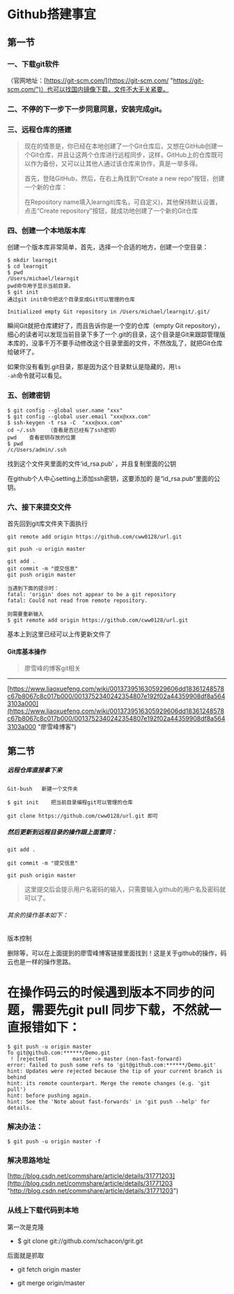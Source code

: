 # Github搭建事宜

## 第一节
### 一、下载git软件
（官网地址：[https://git-scm.com/](https://git-scm.com/ "https://git-scm.com/")）也可以找国内镜像下载，文件不大无关紧要。

### 二、不停的下一步下一步同意同意，安装完成git。

 
### 三、远程仓库的搭建

<blockquote>
<p>现在的情景是，你已经在本地创建了一个Git仓库后，又想在GitHub创建一个Git仓库，并且让这两个仓库进行远程同步，这样，GitHub上的仓库既可以作为备份，又可以让其他人通过该仓库来协作，真是一举多得。</p>

<p>首先，登陆GitHub，然后，在右上角找到“Create a new repo”按钮，创建一个新的仓库：
</p>

<p>在Repository name填入learngit(库名，可自定义)，其他保持默认设置，点击“Create repository”按钮，就成功地创建了一个新的Git仓库
</p>
</blockquote>





    
### 四、创建一个本地版本库

创建一个版本库非常简单，首先，选择一个合适的地方，创建一个空目录：
<pre><code>$ mkdir learngit
$ cd learngit
$ pwd
/Users/michael/learngit
pwd命令用于显示当前目录。
$ git init 
通过git init命令把这个目录变成Git可以管理的仓库
</code></pre>

<pre><code>Initialized empty Git repository in /Users/michael/learngit/.git/</code></pre>


瞬间Git就把仓库建好了，而且告诉你是一个空的仓库（empty Git repository），细心的读者可以发现当前目录下多了一个.git的目录，这个目录是Git来跟踪管理版本库的，没事千万不要手动修改这个目录里面的文件，不然改乱了，就把Git仓库给破坏了。

如果你没有看到.git目录，那是因为这个目录默认是隐藏的，用<code>ls -ah</code>命令就可以看见。

### 五、创建密钥
<pre><code>$ git config --global user.name "xxx"
$ git config --global user.email "xxx@xxx.com"
$ ssh-keygen -t rsa -C  "xxx@xxx.com"
cd ~/.ssh    （查看是否已经有了ssh密钥）
pwd    查看密钥存放的位置
$ pwd
/c/Users/admin/.ssh  
</code></pre>
找到这个文件夹里面的文件‘id_rsa.pub’ ，并且复制里面的公钥

在github个人中心setting上添加ssh密钥，这要添加的
是“id_rsa.pub”里面的公钥。


### 六、接下来提交文件


首先回到git库文件夹下面执行

<pre><code>git remote add origin https://github.com/cww0128/url.git          
   
git push -u origin master   
</code></pre>




<pre><code>git add . 
git commit -m "提交信息" 
git push origin master

当遇到下面的提示时：
fatal: 'origin' does not appear to be a git repository
fatal: Could not read from remote repository.

则需要重新输入
$ git remote add origin https://github.com/cww0128/url.git
</code></pre>


                


基本上到这里已经可以上传更新文件了


#### Git库基本操作
>廖雪峰的博客git相关
***
[https://www.liaoxuefeng.com/wiki/0013739516305929606dd18361248578c67b8067c8c017b000/0013752340242354807e192f02a44359908df8a5643103a000](https://www.liaoxuefeng.com/wiki/0013739516305929606dd18361248578c67b8067c8c017b000/0013752340242354807e192f02a44359908df8a5643103a000 "廖雪峰博客")



## 第二节

##### 远程仓库直接拿下来
<pre><code>Git-bush   新建一个文件夹

$ git init    把当前目录编程git可以管理的仓库

git clone https://github.com/cww0128/url.git 即可
</code></pre>

   

   

   

##### 然后更新到远程目录的操作跟上面雷同：
<pre><code>git add .          
   
git commit -m "提交信息"   
  
git push origin master
</code></pre>


>这里提交后会提示用户名密码的输入，只需要输入github的用户名及密码就可以了。



###### 其余的操作基本如下：

版本控制

删除等，可以在上面提到的廖雪峰博客链接里面找到！这是关于github的操作，码云也是一样的操作思路。

#  在操作码云的时候遇到版本不同步的问题，需要先git pull  同步下载，不然就一直报错如下：


<pre><code>$ git push -u origin master
To git@github.com:******/Demo.git
 ! [rejected]        master -> master (non-fast-forward)
error: failed to push some refs to 'git@github.com:******/Demo.git'
hint: Updates were rejected because the tip of your current branch is behind
hint: its remote counterpart. Merge the remote changes (e.g. 'git pull')
hint: before pushing again.
hint: See the 'Note about fast-forwards' in 'git push --help' for details.</code></pre>

### 解决办法：
<pre><code>$ git push -u origin master -f </code></pre>

### 解决思路地址
[http://blog.csdn.net/commshare/article/details/31771203](http://blog.csdn.net/commshare/article/details/31771203 "http://blog.csdn.net/commshare/article/details/31771203")


### 从线上下载代码到本地
第一次是克隆

- $ git clone git://github.com/schacon/grit.git

后面就是抓取


- git fetch origin master


- git merge origin/master 
